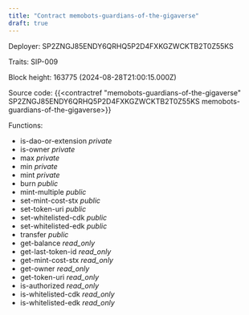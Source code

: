 ```yaml
---
title: "Contract memobots-guardians-of-the-gigaverse"
draft: true
---
```

Deployer: SP2ZNGJ85ENDY6QRHQ5P2D4FXKGZWCKTB2T0Z55KS

Traits:
SIP-009 



Block height: 163775 (2024-08-28T21:00:15.000Z)

Source code: {{<contractref "memobots-guardians-of-the-gigaverse" SP2ZNGJ85ENDY6QRHQ5P2D4FXKGZWCKTB2T0Z55KS memobots-guardians-of-the-gigaverse>}}

Functions:

* is-dao-or-extension _private_
* is-owner _private_
* max _private_
* min _private_
* mint _private_
* burn _public_
* mint-multiple _public_
* set-mint-cost-stx _public_
* set-token-uri _public_
* set-whitelisted-cdk _public_
* set-whitelisted-edk _public_
* transfer _public_
* get-balance _read_only_
* get-last-token-id _read_only_
* get-mint-cost-stx _read_only_
* get-owner _read_only_
* get-token-uri _read_only_
* is-authorized _read_only_
* is-whitelisted-cdk _read_only_
* is-whitelisted-edk _read_only_

